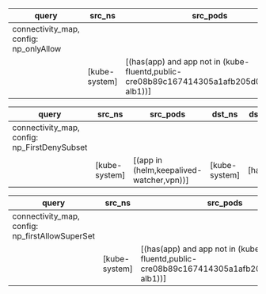 |query|src_ns|src_pods|dst_ns|dst_pods|connection|
|---|---|---|---|---|---|
|connectivity_map, config: np_onlyAllow||||||
||[kube-system]|[(has(app) and app not in (kube-fluentd,public-cre08b89c167414305a1afb205d0bd346f-alb1))]|[kube-system]|[has(tier)]|TCP 1-65536,|


|query|src_ns|src_pods|dst_ns|dst_pods|connection|
|---|---|---|---|---|---|
|connectivity_map, config: np_FirstDenySubset||||||
||[kube-system]|[(app in (helm,keepalived-watcher,vpn))]|[kube-system]|[has(tier)]|TCP 1-65536,|


|query|src_ns|src_pods|dst_ns|dst_pods|connection|
|---|---|---|---|---|---|
|connectivity_map, config: np_firstAllowSuperSet||||||
||[kube-system]|[(has(app) and app not in (kube-fluentd,public-cre08b89c167414305a1afb205d0bd346f-alb1))]|[kube-system]|[has(tier)]|TCP 1-65536,|


